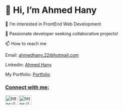 
<h1>👋 Hi, I’m Ahmed Hany</h1>
<p>👀 I’m interested in FrontEnd Web Development</p>
<p>🚀 Passionate developer seeking collaborative projects! </p>
<p>📫 How to reach me</p>
<p>Email: <a href="mailto:ahmedhany.22@hotmail.com">ahmedhany.22@hotmail.com</a></p>
<p>Linkedin: <a href="https://www.linkedin.com/in/ahmed-hany-a79740216/"> Ahmed Hany</a></p>
<p>My Portfolio: <a href="https://ahmedhanyportfolio.netlify.app/"> Portfolio </p>

<h3 align="left">Connect with me:</h3>
<p align="left">
<a href="https://www.upwork.com/freelancers/~0106d0afb216f5bc5d?mp_source=share" target="blank"><img align="center" src="https://cdn2.iconfinder.com/data/icons/picons-social/57/79-upwork-2-512.png" alt="https://www.upwork.com/Ahmed" height="30" width="40" /></a>
<a href="https://www.linkedin.com/in/ahmed-hany-a79740216/" target="blank"><img align="center" src="https://raw.githubusercontent.com/rahuldkjain/github-profile-readme-generator/master/src/images/icons/Social/linked-in-alt.svg" alt="https://www.linkedin.com/in/ahmed-hany-a79740216/" height="30" width="40" /></a>
</p>
  
<!--
**Ahmedhany23/Ahmedhany23** is a ✨ _special_ ✨ repository because its `README.md` (this file) appears on your GitHub profile.
Here are some ideas to get you started:

- 🔭 I’m currently working on ...
- 🌱 I’m currently learning ...
- 👯 I’m looking to collaborate on ...
- 🤔 I’m looking for help with ...
- 💬 Ask me about ...
- 📫 How to reach me: ...
- 😄 Pronouns: ...
- ⚡ Fun fact: ...
-->
